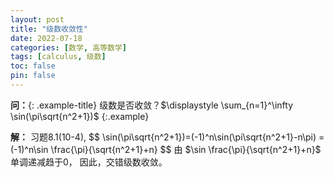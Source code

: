 ```yaml
---
layout: post
title: "级数收敛性"
date: 2022-07-18
categories: [数学, 高等数学]
tags: [calculus, 级数]
toc: false
pin: false
---
```



**问：**{: .example-title}
级数是否收敛？$\displaystyle \sum_{n=1}^\infty \sin(\pi\sqrt{n^2+1})$
{:.example}

<!-- more -->

<!-- 上面的是摘要分割线 -->

<div class="solution">
<strong class="soln-title">解：</strong>
习题8.1(10-4),
$$
\sin(\pi\sqrt{n^2+1})=(-1)^n\sin(\pi\sqrt{n^2+1}-n\pi)
=(-1)^n\sin \frac{\pi}{\sqrt{n^2+1}+n}
$$
由 $\sin \frac{\pi}{\sqrt{n^2+1}+n}$ 单调递减趋于0，
因此，交错级数收敛。

</div>


